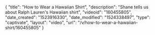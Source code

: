 {
    "title": "How to Wear a Hawaiian Shirt",
    "description": "Shane tells us about Ralph Lauren's Hawaiian shirt",
    "videoid": "160455805",
    "date_created": "1523916330",
    "date_modified": "1524338497",
    "type": "captivate",
    "layout": "video",
    "url": "\/v\/how-to-wear-a-hawaiian-shirt\/160455805"
}